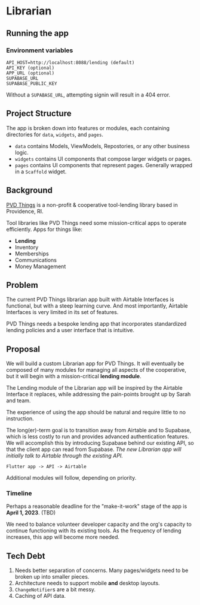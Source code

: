 # Librarian

## Running the app

### Environment variables

```
API_HOST=http://localhost:8088/lending (default)
API_KEY (optional)
APP_URL (optional)
SUPABASE_URL
SUPABASE_PUBLIC_KEY
```

Without a `SUPABASE_URL`, attempting signin will result in a 404 error.

## Project Structure

The app is broken down into features or modules, each containing directories for `data`, `widgets`, and `pages`.

- `data` contains Models, ViewModels, Repostories, or any other business logic.
- `widgets` contains UI components that compose larger widgets or pages.
- `pages` contains UI components that represent pages. Generally wrapped in a `Scaffold` widget.

## Background

[PVD Things](https://www.pvdthings.coop) is a non-profit & cooperative tool-lending library based in Providence, RI.

Tool libraries like PVD Things need some mission-critical apps to operate efficiently. Apps for things like:

- **Lending**
- Inventory
- Memberships
- Communications
- Money Management

## Problem

The current PVD Things librarian app built with Airtable Interfaces is functional, but with a steep learning curve. And most importantly, Airtable Interfaces is very limited in its set of features.

PVD Things needs a bespoke lending app that incorporates standardized lending policies and a user interface that is intuitive.

## Proposal

We will build a custom Librarian app for PVD Things. It will eventually be composed of many modules for managing all aspects of the cooperative, but it will begin with a mission-critical **lending module**.

The Lending module of the Librarian app will be inspired by the Airtable Interface it replaces, while addressing the pain-points brought up by Sarah and team.

The experience of using the app should be natural and require little to no instruction.

The long(er)-term goal is to transition away from Airtable and to Supabase, which is less costly to run and provides advanced authentication features. We will accomplish this by introducing Supabase behind our existing API, so that the client app can read from Supabase. _The new Librarian app will initially talk to Airtable through the existing API._

`Flutter app -> API -> Airtable`

Additional modules will follow, depending on priority.

### Timeline

Perhaps a reasonable deadline for the "make-it-work" stage of the app is **April 1, 2023**. (TBD)

We need to balance volunteer developer capacity and the org's capacity to continue functioning with its existing tools. As the frequency of lending increases, this app will become more needed.

## Tech Debt

1. Needs better separation of concerns. Many pages/widgets need to be broken up into smaller pieces.
2. Architecture needs to support mobile **and** desktop layouts.
3. `ChangeNotifier`s are a bit messy.
4. Caching of API data.
